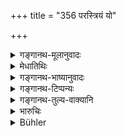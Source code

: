+++
title = "356 परस्त्रियं यो"

+++

<details><summary>गङ्गानथ-मूलानुवादः</summary>

He who converses with ‘another’s woman’ at a watering place, or in a wilderness, or in a forest, or at the confluence of rivers,—incurs the guilt of ‘adultery.’—(356)
</details>

<details><summary>मेधातिथिः</summary>

"परस्य पत्न्या" (म्ध् ८.३५४) इति प्रकृते पुनः **परस्त्री**ग्रहणं मातृभगिनीगुरुपत्न्यादीनाम् अप्रतिषेधार्थम् । न हि ताः सत्य् अपि परसंबन्धित्वे परस्त्रीव्यपदेश्याः । 

**तीर्थम्** उच्यते येन मार्गेण नदीतडागादिभ्यो जलम् आनेतुम् अवतरन्ति । स हि विजनप्रायो भवति । नानुदकार्थेन तत्र संनिधीयते । सङ्केतस्थानं तादृशम् अत्र कल्पितायाम् अवश्यम् एव गन्तव्यम् अहम् अपि संनिधीयमानो नाशङ्क्यो भविष्यामीति उदकार्थी दिवा शौचाचारं वा करिष्यन् प्रतिपालयन्न् इति[^१९२] जना मंस्यन्ते । प्रदेशान्तरे तु किम् अत्रायं प्रतिपालयन्तीति शङ्का स्यात् । अतस् तीर्थे प्रतिषेधः । **अरण्यं** हि ग्रामाद् विजनो देशो गुल्मवृक्षलतादिगहनः । वने वृक्षसंततौ[^१९३] । **नदीनां संभेदः** समागमः । सो ऽपि हि सङ्केतस्थानम् । **स संग्रहणं**[^१९४] **प्राप्नुयात्** । परस्त्रीकामत्वं **संग्रहणम्** । अतश् च यस् तत्र दण्डः सो ऽस्य स्याद् इत्य् उक्तं भवति । अनाक्षारितस्यपि सत्य् अपि कारणे ऽयं प्रतिषेधः । यत् त्व् आपस्तम्बेनोक्तम् "नासंभाष्य स्त्रियम् अतिव्रजेत्" इति, तद् अन्येषु संनिहितेष्व् एतच्छास्त्रज्ञेषु प्रकाशे[^१९५] "भगिनी नमस् ते" इत्याद्यभिवादनम् अविलम्बमानेन कर्तव्यम् ॥ ८.३५६ ॥
</details>

<details><summary>गङ्गानथ-भाष्यानुवादः</summary>

Though ‘the wife of another man’ has been already mentioned as forming the subject-matter of this suction, the verse contains the term ‘*another’s woman*,’ with a view to indicate that the prohibition does not apply to one’s own mother or sister or preceptor’s wife or other relations; for though these also are included within the category of ‘the wife of another person,’ yet they are not called ‘another’s woman.’

‘*Tīrtha*,’ ‘watering place,’ is that place where people go for the purpose of fetching water from rivers, tanks and other reservoirs. Such a place is generally deserted; as none except one desiring water goes near the place; and as a rule it is places like this that are appointed rendezvous for lovers’ meetings,—the understanding being ‘come to such and such a place, where I shall come without being suspected of anything wrong; as people will think that I have been waiting here for getting water or for the purpose of performing my ablutions, etc., while if I were to go to another place, people would suspect why I was waiting there.’ It is for this reason that conversation at watering-places has been forbidden.

‘*In a wilderness*’—a deserted spot outside the village; or one that is surrounded by hedges, thickets, trees and creepers.

‘*Forest*’—cluster of trees.

‘*Confluence of rivers*’—the place where they meet. This also is a place that is generally appointed rendezvous for lovers.

‘*He incurs the guilt of adultery*’;—‘adultery’ consists in *making love to other people’s wives*.

*For* this reason, the punishment in this case shall be the same as in
that of ‘adultery.’ This is what is meant.

This prohibition is applicable also to one who has not been previously accused, as also to one who converses on business.

What Āpastamba has declared that—‘One should not pass over *a woman without accosting her*,’— refers to places where other people are present; and to one of open accosting in the proper form,—such as ‘O sister, I salute thee’ and what is meant is that such salutation should be offered without delay.—(356)
</details>

<details><summary>गङ्गानथ-टिप्पन्यः</summary>

This verse is quoted in *Vyavahāra-Bālambhaṭṭī* (p. 1002);—and in
*Vivādacintāmaṇi* (p. 173), to the effect that, even though not
suspected, if one converses with a woman in secluded places, he is guilty of an offence.
</details>

<details><summary>गङ्गानथ-तुल्य-वाक्यानि</summary>

*Nārada* (12.63).—‘When a woman and a man have meetings at the
confluence of two rivers, at a bathing place, in a garden, or in a park,—this also is called *Adultery*.’
</details>

<details><summary>भारुचिः</summary>

तीर्थादिषु विजनेषु कारणाद् अप्य् अभिभाषमाणः **संग्रहणम् आप्नुयाद्** अनाक्षारितो ऽपि पूर्वम् ॥ ८.३५५ ॥

_किं च ¦_
</details>

<details><summary>Bühler</summary>

356	He who addresses the wife of another man at a Tirtha, outside the village, in a forest, or at the confluence of rivers, suffer (the punishment for) adulterous acts (samgrahana).
</details>
